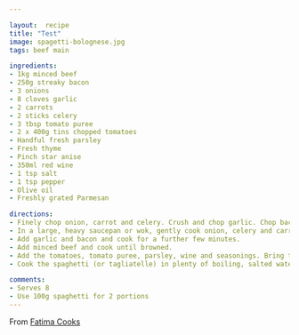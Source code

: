 ```yaml
--- 

layout:  recipe
title: "Test"
image: spagetti-bolognese.jpg
tags: beef main

ingredients: 
- 1kg minced beef
- 250g streaky bacon
- 3 onions
- 8 cloves garlic
- 2 carrots
- 2 sticks celery
- 3 tbsp tomato puree
- 2 x 400g tins chopped tomatoes
- Handful fresh parsley
- Fresh thyme
- Pinch star anise
- 350ml red wine
- 1 tsp salt
- 1 tsp pepper
- Olive oil
- Freshly grated Parmesan

directions: 
- Finely chop onion, carrot and celery. Crush and chop garlic. Chop bacon into small pieces. 
- In a large, heavy saucepan or wok, gently cook onion, celery and carrot in olive oil for about 10-15 minutes until soft.
- Add garlic and bacon and cook for a further few minutes. 
- Add minced beef and cook until browned.
- Add the tomatoes, tomato puree, parsley, wine and seasonings. Bring to a simmer then cook in oven at 150C for 45 mins  to one hour.
- Cook the spaghetti (or tagliatelle) in plenty of boiling, salted water for 13 minutes. Drain and return to the saucepan with a dash of olive oil, salt and pepper. Stir well and serve with the meat sauce, plus grated Parmesan or similar hard cheese to taste.

comments: 
- Serves 8
- Use 100g spaghetti for 2 portions
--- 
```


From [Fatima Cooks](https://fatimacooks.net/chicken-jalfrezi-recipe) 
